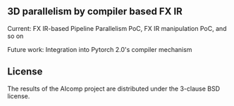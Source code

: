 ## 3D parallelism by compiler based FX IR

Current: FX IR-based Pipeline Parallelism PoC, FX IR manipulation PoC, and so on

Future work: Integration into Pytorch 2.0's compiler mechanism

## License

The results of the AIcomp project are distributed under the 3-clause BSD license.

